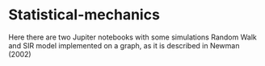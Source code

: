 # Statistical-mechanics
Here there are two Jupiter notebooks with some simulations Random Walk and SIR model implemented on a graph, as it is described in Newman (2002)
